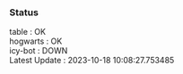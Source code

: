 ### Status


table : OK  
hogwarts : OK  
icy-bot : DOWN  
Latest Update : 2023-10-18 10:08:27.753485
